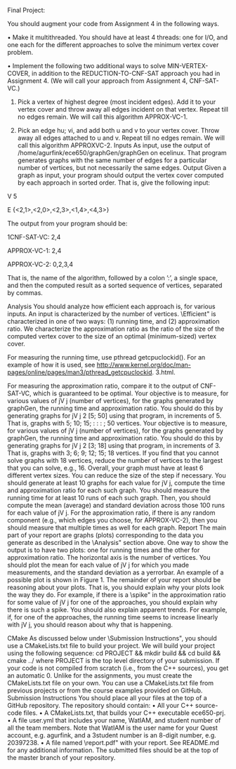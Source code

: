 Final Project:

You should augment your code from Assignment 4 in the following ways.

• Make it multithreaded. You should have at least 4 threads: one for I/O, and one each for the
different approaches to solve the minimum vertex cover problem.

• Implement the following two additional ways to solve MIN-VERTEX-COVER, in addition
to the REDUCTION-TO-CNF-SAT approach you had in Assignment 4. (We will call your
approach from Assignment 4, CNF-SAT-VC.)

1. Pick a vertex of highest degree (most incident edges). Add it to your vertex cover and
throw away all edges incident on that vertex. Repeat till no edges remain. We will call
this algorithm APPROX-VC-1.

2. Pick an edge hu; vi, and add both u and v to your vertex cover. Throw away all edges
attached to u and v. Repeat till no edges remain. We will call this algorithm APPROXVC-2.
Inputs
As input, use the output of /home/agurfink/ece650/graphGen/graphGen on ecelinux. That
program generates graphs with the same number of edges for a particular number of vertices, but
not necessarily the same edges.
Output
Given a graph as input, your program should output the vertex cover computed by each approach
in sorted order. That is, give the following input:

V 5

E {<2,1>,<2,0>,<2,3>,<1,4>,<4,3>}

The output from your program should be:

1CNF-SAT-VC: 2,4

APPROX-VC-1: 2,4

APPROX-VC-2: 0,2,3,4

That is, the name of the algorithm, followed by a colon ’:’, a single space, and then the computed
result as a sorted sequence of vertices, separated by commas.

Analysis
You should analyze how efficient each approach is, for various inputs. An input is characterized
by the number of vertices. \Efficient" is characterized in one of two ways: (1) running time, and
(2) approximation ratio. We characterize the approximation ratio as the ratio of the size of the
computed vertex cover to the size of an optimal (minimum-sized) vertex cover.

For measuring the running time, use pthread getcpuclockid(). For an example of how it is
used, see http://www.kernel.org/doc/man-pages/online/pages/man3/pthread_getcpuclockid.
3.html.

For measuring the approximation ratio, compare it to the output of CNF-SAT-VC, which is
guaranteed to be optimal.
Your objective is to measure, for various values of jV j (number of vertices), for the graphs
generated by graphGen, the running time and approximation ratio. You should do this by generating
graphs for jV j 2 [5; 50] using that program, in increments of 5. That is, graphs with 5; 10; 15; : : : ; 50
vertices.
Your objective is to measure, for various values of jV j (number of vertices), for the graphs
generated by graphGen, the running time and approximation ratio. You should do this by generating
graphs for jV j 2 [3; 18] using that program, in increments of 3. That is, graphs with 3; 6; 9; 12; 15; 18
vertices. If you find that you cannot solve graphs with 18 vertices, reduce the number of vertices
to the largest that you can solve, e.g., 16. Overall, your graph must have at least 6 different vertex
sizes. You can reduce the size of the step if necessary.
You should generate at least 10 graphs for each value for jV j, compute the time and approximation ratio for each such graph. You should measure the running time for at least 10 runs of each
such graph. Then, you should compute the mean (average) and standard deviation across those
100 runs for each value of jV j. For the approximation ratio, if there is any random component (e.g.,
which edges you choose, for APPROX-VC-2), then you should measure that multiple times as well
for each graph.
Report
The main part of your report are graphs (plots) corresponding to the data you generate as described
in the \Analysis" section above. One way to show the output is to have two plots: one for running
times and the other for approximation ratio. The horizontal axis is the number of vertices.
You should plot the mean for each value of jV j for which you made measurements, and the
standard deviation as a yerrorbar. An example of a possible plot is shown in Figure 1.
The remainder of your report should be reasoning about your plots. That is, you should explain
why your plots look the way they do. For example, if there is a \spike" in the approximation ratio
for some value of jV j for one of the approaches, you should explain why there is such a spike. You
should also explain apparent trends. For example, if, for one of the approaches, the running time
seems to increase linearly with jV j, you should reason about why that is happening.

CMake
As discussed below under \Submission Instructions", you should use a CMakeLists.txt file to build
your project. We will build your project using the following sequence:
cd PROJECT && mkdir build && cd build && cmake ../
where PROJECT is the top level directory of your submission. If your code is not compiled from
scratch (i.e., from the C++ sources), you get an automatic 0. Unlike for the assignments, you must
create the CMakeLists.txt file on your own. You can use a CMakeLists.txt file from previous
projects or from the course examples provided on GitHub.
Submission Instructions
You should place all your files at the top of a GitHub repository. The repository should contain:
• All your C++ source-code files.
• A CMakeLists.txt, that builds your C++ executable ece650-prj.
• A file user.yml that includes your name, WatIAM, and student number of all the team members. Note that WatIAM is the user name for your Quest account, e.g. agurfink, and a
3student number is an 8-digit number, e.g. 20397238.
• A file named \report.pdf" with your report.
See README.md for any additional information.
The submitted files should be at the top of the master branch of your repository.
